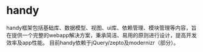 handy
=====

handy框架包括基础库、数据模型、视图、ui库、依赖管理、模块管理等内容，旨在提供一个完整的webapp解决方案，秉承简洁、易用的原则进行设计，提高开发效率及app性能。
目前handy依赖于jQuery/zepto及modernizr（部分）。
